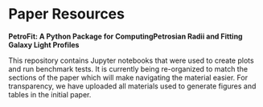 # Paper Resources
**PetroFit:  A Python Package for ComputingPetrosian Radii and Fitting Galaxy Light Profiles**

This repository contains Jupyter notebooks that were used to create plots and run benchmark tests. It is currently being re-organized to match the sections of the paper which will make navigating the material easier. For transparency, we have uploaded all materials used to generate figures and tables in the initial paper.
